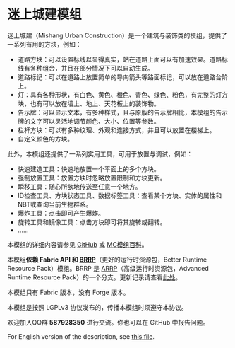 # 迷上城建模组

迷上城建（Mishang Urban Construction）是一个建筑与装饰类的模组，提供了一系列有用的方块，例如：

- 道路方块：可以设置标线以显得真实，站在道路上面可以有加速效果。道路标线有各种组合，并且在部分情况下可以自动生成。
- 道路标记：可以在道路上放置简单的导向箭头等路面标记，可以放在道路台阶上。
- 灯：具有各种形状，有白色、黄色、橙色、青色、绿色、粉色，有完整的灯方块，也有可以放在墙上、地上、天花板上的装饰物。
- 告示牌：可以显示文本，有多种样式，且与原版的告示牌相比，本模组的告示牌的文字可以灵活地调节颜色、大小、位置等参数。
- 栏杆方块：可以有多种纹理、外观和连接方式，并且可以放置在楼梯上。
- 自定义颜色的方块。

此外，本模组还提供了一系列实用工具，可用于放置与调试，例如：

- 快速建造工具：快速地放置一个平面上的多个方块。
- 强制放置工具：放置方块时忽略放置限制和方块更新。
- 瞬移工具：随心所欲地传送至任意一个地方。
- ID检查工具、方块状态工具、数据标签工具：查看某个方块、实体的属性和NBT或查询当前生物群系。
- 爆炸工具：点击即可产生爆炸。
- 旋转工具和镜像工具：点击方块即可将其旋转或翻转。
- ……

本模组的详细内容请参见 [GitHub](https://github.com/SolidBlock-cn/mishanguc/wiki) 或 [MC模组百科](https://www.mcmod.cn/class/5743.html)。

本模组**依赖 Fabric API 和 [BRRP](https://github.com/SolidBlock-cn/BRRP)**（更好的运行时资源包，Better Runtime Resource Pack）模组。BRRP 是 [ARRP](https://github.com/Devan-Kerman/ARRP)（高级运行时资源包，Advanced Runtime Resource Pack）的一个分支。更新记录请查看[此处](UpdateLog.md)。

本模组只有 Fabric 版本，没有 Forge 版本。

本模组是按照 LGPLv3 协议发布的，传播本模组时须遵守本协议。

欢迎加入QQ群 **587928350** 进行交流。你也可以在 GitHub 中报告问题。

For English version of the description, see [this file](README-en.md).